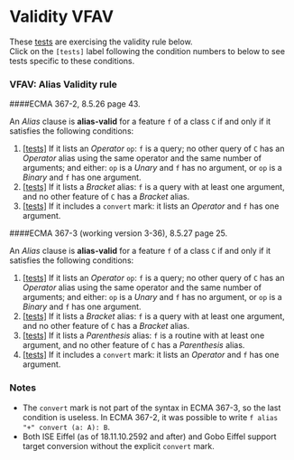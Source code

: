 # Validity VFAV

These [tests](.) are exercising the validity rule below.</br>
Click on the `[tests]` label following the condition numbers to below to see tests specific to these conditions.

### VFAV: Alias Validity rule

####ECMA 367-2, 8.5.26 page 43.

An *Alias* clause is **alias-valid** for a feature `f` of a class `C` if and only if it satisfies the following conditions:

1. [\[tests\]](../vfav1) If it lists an *Operator* `op`: `f` is a query; no other query of `C` has an *Operator* alias using the same operator and the same number of arguments; and either: `op` is a *Unary* and `f` has no argument, or `op` is a *Binary* and `f` has one argument.
2. [\[tests\]](../vfav2) If it lists a *Bracket* alias: `f` is a query with at least one argument, and no other feature of `C` has a *Bracket* alias.
3. [\[tests\]](../vfav4) If it includes a `convert` mark: it lists an *Operator* and `f` has one argument.

####ECMA 367-3 (working version 3-36), 8.5.27 page 25.

An *Alias* clause is **alias-valid** for a feature `f` of a class `C` if and only if it satisfies the following
conditions:

1. [\[tests\]](../vfav1) If it lists an *Operator* `op`: `f` is a query; no other query of `C` has an *Operator* alias using the same operator and the same number of arguments; and either: `op` is a *Unary* and `f` has no argument, or `op` is a *Binary* and `f` has one argument.
2. [\[tests\]](../vfav2) If it lists a *Bracket* alias: `f` is a query with at least one argument, and no other feature of `C` has a *Bracket* alias.
3. [\[tests\]](../vfav3) If it lists a *Parenthesis* alias: `f` is a routine with at least one argument, and no other feature of `C` has a *Parenthesis* alias.
4. [\[tests\]](../vfav4) If it includes a `convert` mark: it lists an *Operator* and `f` has one argument.

### Notes

* The `convert` mark is not part of the syntax in ECMA 367-3, so the last condition is useless. In ECMA 367-2, it was possible to write `f alias "+" convert (a: A): B`.
* Both ISE Eiffel (as of 18.11.10.2592 and after) and Gobo Eiffel support target conversion without the explicit `convert` mark.
